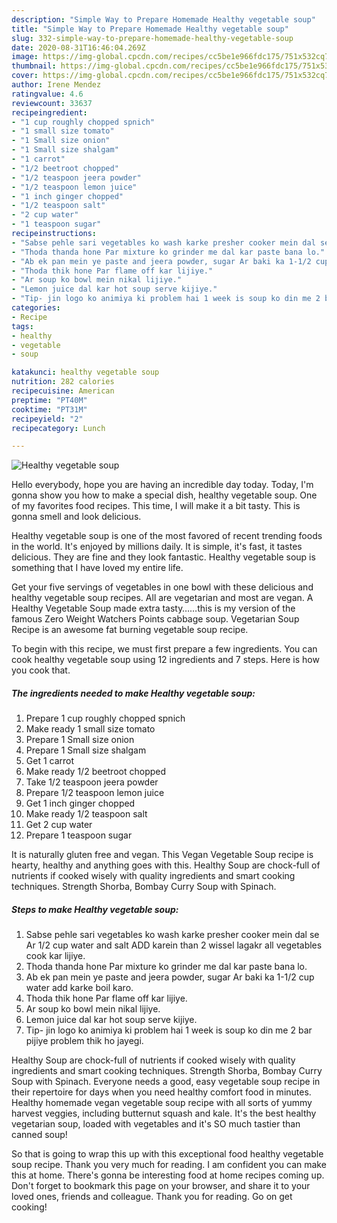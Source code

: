 ```yaml
---
description: "Simple Way to Prepare Homemade Healthy vegetable soup"
title: "Simple Way to Prepare Homemade Healthy vegetable soup"
slug: 332-simple-way-to-prepare-homemade-healthy-vegetable-soup
date: 2020-08-31T16:46:04.269Z
image: https://img-global.cpcdn.com/recipes/cc5be1e966fdc175/751x532cq70/healthy-vegetable-soup-recipe-main-photo.jpg
thumbnail: https://img-global.cpcdn.com/recipes/cc5be1e966fdc175/751x532cq70/healthy-vegetable-soup-recipe-main-photo.jpg
cover: https://img-global.cpcdn.com/recipes/cc5be1e966fdc175/751x532cq70/healthy-vegetable-soup-recipe-main-photo.jpg
author: Irene Mendez
ratingvalue: 4.6
reviewcount: 33637
recipeingredient:
- "1 cup roughly chopped spnich"
- "1 small size tomato"
- "1 Small size onion"
- "1 Small size shalgam"
- "1 carrot"
- "1/2 beetroot chopped"
- "1/2 teaspoon jeera powder"
- "1/2 teaspoon lemon juice"
- "1 inch ginger chopped"
- "1/2 teaspoon salt"
- "2 cup water"
- "1 teaspoon sugar"
recipeinstructions:
- "Sabse pehle sari vegetables ko wash karke presher cooker mein dal se Ar 1/2 cup water and salt ADD karein than 2 wissel lagakr all vegetables cook kar lijiye."
- "Thoda thanda hone Par mixture ko grinder me dal kar paste bana lo."
- "Ab ek pan mein ye paste and jeera powder, sugar Ar baki ka 1-1/2 cup water add karke boil karo."
- "Thoda thik hone Par flame off kar lijiye."
- "Ar soup ko bowl mein nikal lijiye."
- "Lemon juice dal kar hot soup serve kijiye."
- "Tip- jin logo ko animiya ki problem hai 1 week is soup ko din me 2 bar pijiye problem thik ho jayegi."
categories:
- Recipe
tags:
- healthy
- vegetable
- soup

katakunci: healthy vegetable soup 
nutrition: 282 calories
recipecuisine: American
preptime: "PT40M"
cooktime: "PT31M"
recipeyield: "2"
recipecategory: Lunch

---
```



![Healthy vegetable soup](https://img-global.cpcdn.com/recipes/cc5be1e966fdc175/751x532cq70/healthy-vegetable-soup-recipe-main-photo.jpg)

Hello everybody, hope you are having an incredible day today. Today, I'm gonna show you how to make a special dish, healthy vegetable soup. One of my favorites food recipes. This time, I will make it a bit tasty. This is gonna smell and look delicious.

Healthy vegetable soup is one of the most favored of recent trending foods in the world. It's enjoyed by millions daily. It is simple, it's fast, it tastes delicious. They are fine and they look fantastic. Healthy vegetable soup is something that I have loved my entire life.

Get your five servings of vegetables in one bowl with these delicious and healthy vegetable soup recipes. All are vegetarian and most are vegan. A Healthy Vegetable Soup made extra tasty……this is my version of the famous Zero Weight Watchers Points cabbage soup. Vegetarian Soup Recipe is an awesome fat burning vegetable soup recipe.


To begin with this recipe, we must first prepare a few ingredients. You can cook healthy vegetable soup using 12 ingredients and 7 steps. Here is how you cook that.

<!--inarticleads1-->

##### The ingredients needed to make Healthy vegetable soup:

1. Prepare 1 cup roughly chopped spnich
1. Make ready 1 small size tomato
1. Prepare 1 Small size onion
1. Prepare 1 Small size shalgam
1. Get 1 carrot
1. Make ready 1/2 beetroot chopped
1. Take 1/2 teaspoon jeera powder
1. Prepare 1/2 teaspoon lemon juice
1. Get 1 inch ginger chopped
1. Make ready 1/2 teaspoon salt
1. Get 2 cup water
1. Prepare 1 teaspoon sugar


It is naturally gluten free and vegan. This Vegan Vegetable Soup recipe is hearty, healthy and anything goes with this. Healthy Soup are chock-full of nutrients if cooked wisely with quality ingredients and smart cooking techniques. Strength Shorba, Bombay Curry Soup with Spinach. 

<!--inarticleads2-->

##### Steps to make Healthy vegetable soup:

1. Sabse pehle sari vegetables ko wash karke presher cooker mein dal se Ar 1/2 cup water and salt ADD karein than 2 wissel lagakr all vegetables cook kar lijiye.
1. Thoda thanda hone Par mixture ko grinder me dal kar paste bana lo.
1. Ab ek pan mein ye paste and jeera powder, sugar Ar baki ka 1-1/2 cup water add karke boil karo.
1. Thoda thik hone Par flame off kar lijiye.
1. Ar soup ko bowl mein nikal lijiye.
1. Lemon juice dal kar hot soup serve kijiye.
1. Tip- jin logo ko animiya ki problem hai 1 week is soup ko din me 2 bar pijiye problem thik ho jayegi.


Healthy Soup are chock-full of nutrients if cooked wisely with quality ingredients and smart cooking techniques. Strength Shorba, Bombay Curry Soup with Spinach. Everyone needs a good, easy vegetable soup recipe in their repertoire for days when you need healthy comfort food in minutes. Healthy homemade vegan vegetable soup recipe with all sorts of yummy harvest veggies, including butternut squash and kale. It&#39;s the best healthy vegetarian soup, loaded with vegetables and it&#39;s SO much tastier than canned soup! 

So that is going to wrap this up with this exceptional food healthy vegetable soup recipe. Thank you very much for reading. I am confident you can make this at home. There's gonna be interesting food at home recipes coming up. Don't forget to bookmark this page on your browser, and share it to your loved ones, friends and colleague. Thank you for reading. Go on get cooking!
